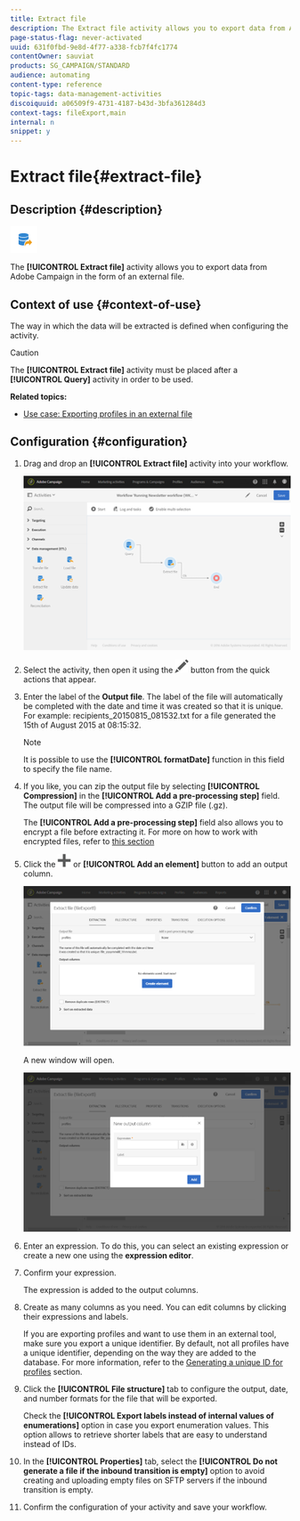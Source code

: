 ```yaml
---
title: Extract file
description: The Extract file activity allows you to export data from Adobe Campaign in the form of an external file.
page-status-flag: never-activated
uuid: 631f0fbd-9e8d-4f77-a338-fcb7f4fc1774
contentOwner: sauviat
products: SG_CAMPAIGN/STANDARD
audience: automating
content-type: reference
topic-tags: data-management-activities
discoiquuid: a06509f9-4731-4187-b43d-3bfa361284d3
context-tags: fileExport,main
internal: n
snippet: y
---
```


# Extract file{#extract-file}

## Description {#description}

![](assets/export.png)

The **[!UICONTROL Extract file]** activity allows you to export data from Adobe Campaign in the form of an external file.

## Context of use {#context-of-use}

The way in which the data will be extracted is defined when configuring the activity.

>[!CAUTION]
>
>The **[!UICONTROL Extract file]** activity must be placed after a **[!UICONTROL Query]** activity in order to be used.

**Related topics:**

* [Use case: Exporting profiles in an external file](../../automating/using/exporting-profiles-in-file.md)

## Configuration {#configuration}

1. Drag and drop an **[!UICONTROL Extract file]** activity into your workflow.

   ![](assets/wkf_data_export1.png)

1. Select the activity, then open it using the ![](assets/edit_darkgrey-24px.png) button from the quick actions that appear.
1. Enter the label of the **Output file**. The label of the file will automatically be completed with the date and time it was created so that it is unique. For example: recipients_20150815_081532.txt for a file generated the 15th of August 2015 at 08:15:32.

   >[!NOTE]
   >
   >It is possible to use the **[!UICONTROL formatDate]** function in this field to specify the file name.

1. If you like, you can zip the output file by selecting **[!UICONTROL Compression]** in the **[!UICONTROL Add a pre-processing step]** field. The output file will be compressed into a GZIP file (.gz).

   The **[!UICONTROL Add a pre-processing step]** field also allows you to encrypt a file before extracting it. For more on how to work with encrypted files, refer to [this section](../../automating/using/managing-encrypted-data.md)

1. Click the ![](assets/add_darkgrey-24px.png) or **[!UICONTROL Add an element]** button to add an output column.

   ![](assets/wkf_data_export2.png)

   A new window will open.

   ![](assets/wkf_data_export3.png)

1. Enter an expression. To do this, you can select an existing expression or create a new one using the **expression editor**.
1. Confirm your expression.

   The expression is added to the output columns.

1. Create as many columns as you need. You can edit columns by clicking their expressions and labels.

   If you are exporting profiles and want to use them in an external tool, make sure you export a unique identifier. By default, not all profiles have a unique identifier, depending on the way they are added to the database. For more information, refer to the [Generating a unique ID for profiles](../../developing/using/configuring-the-resource-s-data-structure.md#generating-a-unique-id-for-profiles-and-custom-resources) section.

1. Click the **[!UICONTROL File structure]** tab to configure the output, date, and number formats for the file that will be exported.

   Check the **[!UICONTROL Export labels instead of internal values of enumerations]** option in case you export enumeration values. This option allows to retrieve shorter labels that are easy to understand instead of IDs.

1. In the **[!UICONTROL Properties]** tab, select the **[!UICONTROL Do not generate a file if the inbound transition is empty]** option to avoid creating and uploading empty files on SFTP servers if the inbound transition is empty.
1. Confirm the configuration of your activity and save your workflow.
